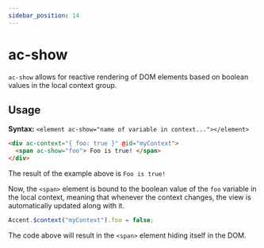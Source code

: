 ```yaml
---
sidebar_position: 14
---
```


# ac-show

`ac-show` allows for reactive rendering of DOM elements based on boolean values in the local context group.

## Usage

**Syntax:** `<element ac-show="name of variable in context..."></element>`

```html
<div ac-context="{ foo: true }" @id="myContext">
  <span ac-show="foo"> Foo is true! </span>
</div>
```

The result of the example above is `Foo is true!`

Now, the `<span>` element is bound to the boolean value of the `foo` variable in the local context, meaning that whenever the context changes, the view is automatically updated along with it.

```js
Accent.$context("myContext").foo = false;
```

The code above will result in the `<span>` element hiding itself in the DOM.
